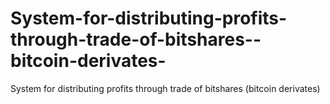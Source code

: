 System-for-distributing-profits-through-trade-of-bitshares--bitcoin-derivates-
==============================================================================

System for distributing profits through trade of bitshares (bitcoin derivates)